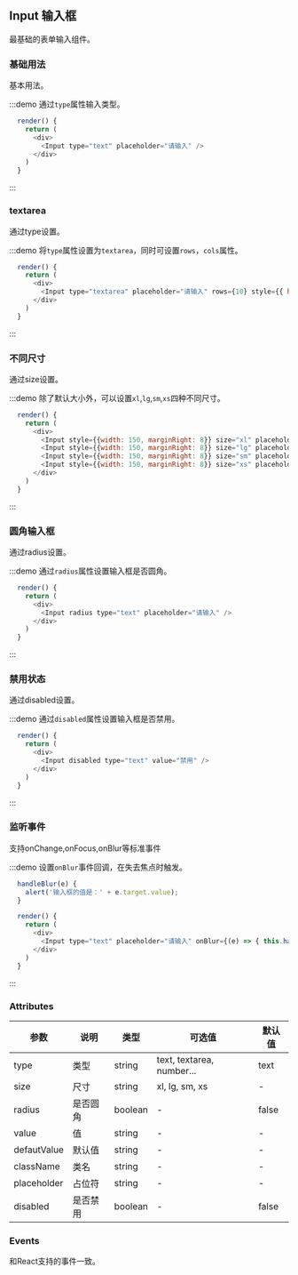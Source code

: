 ## Input 输入框

最基础的表单输入组件。

### 基础用法

基本用法。

:::demo 通过`type`属性输入类型。
```js
  render() {
    return (
      <div>
        <Input type="text" placeholder="请输入" />
      </div>
    )
  }
```
:::

### textarea

通过type设置。

:::demo 将`type`属性设置为`textarea`，同时可设置`rows`，`cols`属性。
```js
  render() {
    return (
      <div>
        <Input type="textarea" placeholder="请输入" rows={10} style={{ height: 200 }}/>
      </div>
    )
  }
```
:::

### 不同尺寸

通过size设置。

:::demo 除了默认大小外，可以设置`xl`,`lg`,`sm`,`xs`四种不同尺寸。
```js
  render() {
    return (
      <div>
        <Input style={{width: 150, marginRight: 8}} size="xl" placeholder="请输入" />
        <Input style={{width: 150, marginRight: 8}} size="lg" placeholder="请输入" />
        <Input style={{width: 150, marginRight: 8}} size="sm" placeholder="请输入" />
        <Input style={{width: 150, marginRight: 8}} size="xs" placeholder="请输入" />
      </div>
    )
  }
```
:::

### 圆角输入框

通过radius设置。

:::demo 通过`radius`属性设置输入框是否圆角。
```js
  render() {
    return (
      <div>
        <Input radius type="text" placeholder="请输入" />
      </div>
    )
  }
```
:::

### 禁用状态

通过disabled设置。

:::demo 通过`disabled`属性设置输入框是否禁用。
```js
  render() {
    return (
      <div>
        <Input disabled type="text" value="禁用" />
      </div>
    )
  }
```
:::

### 监听事件

支持onChange,onFocus,onBlur等标准事件

:::demo 设置`onBlur`事件回调，在失去焦点时触发。
```js
  handleBlur(e) {
    alert('输入框的值是：' + e.target.value);
  }

  render() {
    return (
      <div>
        <Input type="text" placeholder="请输入" onBlur={(e) => { this.handleBlur(e); }} />
      </div>
    )
  }
```
:::

### Attributes
| 参数      | 说明    | 类型      | 可选值       | 默认值   |
|---------- |-------- |---------- |-------------  |-------- |
| type     | 类型   | string  |   text, textarea, number...           |    text     |
| size     | 尺寸   | string  |   xl, lg, sm, xs        |    -     |
| radius     | 是否圆角   | boolean  |   -     |    false   |
| value     | 值   | string  |   -        |    -     |
| defautValue     | 默认值  | string  |   -     |    -     |
| className     | 类名   | string  |   -   |    -     |
| placeholder     | 占位符   | string  |   -      |    -     |
| disabled     | 是否禁用  | boolean  |   -      |    false    |


### Events

和React支持的事件一致。
